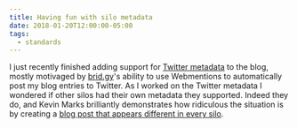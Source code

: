 ```yaml
---
title: Having fun with silo metadata
date: 2018-01-20T12:00:00-05:00
tags:
  - standards
---
```


I just recently finished adding support for
[Twitter metadata](https://developer.twitter.com/en/docs/tweets/optimize-with-cards/overview/summary)
to the blog, mostly motivaged by [brid.gy](https://brid.gy/)'s ability to use
Webmentions to automatically post my blog entries to Twitter. As I worked on
the Twitter metadata I wondered if other silos had their own metadata they
supported. Indeed they do, and Kevin Marks brilliantly demonstrates how
ridiculous the situation is by creating a
[blog post that appears different in every silo](http://www.kevinmarks.com/partialsilos.html).

<a href="https://brid.gy/publish/twitter"></a>
